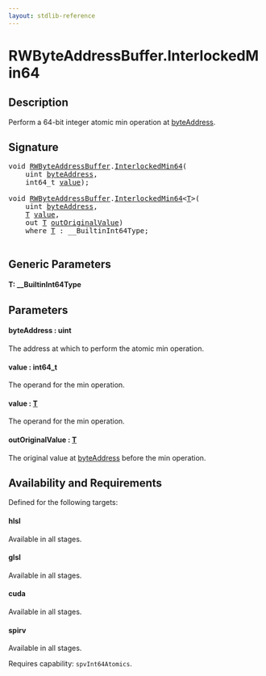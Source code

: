 ```yaml
---
layout: stdlib-reference
---
```


# RWByteAddressBuffer\.InterlockedMin64

## Description

Perform a 64-bit integer atomic min operation at <span class='code'><a href="interlockedmin64-0b#decl-byteAddress" class="code_param">byteAddress</a></span>.



## Signature 

<pre>
<span class="code_keyword">void</span> <a href="../types/rwbyteaddressbuffer-0126d/index" class="code_type">RWByteAddressBuffer</a>.<a href="interlockedmin64-0b">InterlockedMin64</a>(
    <span class="code_keyword">uint</span> <a href="interlockedmin64-0b#decl-byteAddress" class="code_param">byteAddress</a>,
    int64_t <a href="interlockedmin64-0b#decl-value" class="code_param">value</a>);

<span class="code_keyword">void</span> <a href="../types/rwbyteaddressbuffer-0126d/index" class="code_type">RWByteAddressBuffer</a>.<a href="interlockedmin64-0b">InterlockedMin64</a>&lt;<a href="interlockedmin64-0b#typeparam-T" class="code_type">T</a>&gt;(
    <span class="code_keyword">uint</span> <a href="interlockedmin64-0b#decl-byteAddress" class="code_param">byteAddress</a>,
    <a href="interlockedmin64-0b#typeparam-T" class="code_type">T</a> <a href="interlockedmin64-0b#decl-value" class="code_param">value</a>,
    <span class="code_keyword">out</span> <a href="interlockedmin64-0b#typeparam-T" class="code_type">T</a> <a href="interlockedmin64-0b#decl-outOriginalValue" class="code_param">outOriginalValue</a>)
    <span class='code_keyword'>where</span> <a href="interlockedmin64-0b#typeparam-T" class="code_type">T</a> : __BuiltinInt64Type;

</pre>

## Generic Parameters

####  <a id="typeparam-T"></a>T: \_\_BuiltinInt64Type

## Parameters

####  <a id="decl-byteAddress"></a>byteAddress  : uint
The address at which to perform the atomic min operation.

####  <a id="decl-value"></a>value  : int64\_t
The operand for the min operation.

####  <a id="decl-value"></a>value  : [T](interlockedmin64-0b#typeparam-T)
The operand for the min operation.

####  <a id="decl-outOriginalValue"></a>outOriginalValue  : [T](interlockedmin64-0b#typeparam-T)
The original value at <span class='code'><a href="interlockedmin64-0b#decl-byteAddress" class="code_param">byteAddress</a></span> before the min operation.


## Availability and Requirements

Defined for the following targets:

#### hlsl
Available in all stages.

#### glsl
Available in all stages.

#### cuda
Available in all stages.

#### spirv
Available in all stages.

Requires capability: `spvInt64Atomics`.


